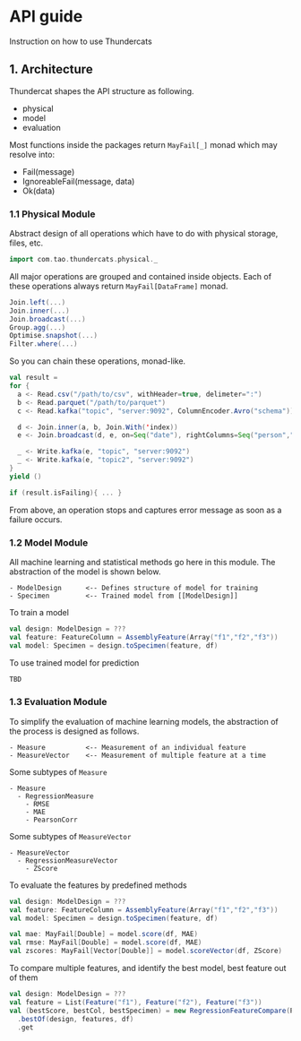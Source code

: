# API guide

Instruction on how to use Thundercats

## 1. Architecture

Thundercat shapes the API structure as following.

- physical
- model
- evaluation

Most functions inside the packages return `MayFail[_]` monad which may resolve into:

- Fail(message)
- IgnoreableFail(message, data)
- Ok(data)
 
### 1.1 Physical Module

Abstract design of all operations which have to do with physical storage, files, etc.

```scala
import com.tao.thundercats.physical._
```

All major operations are grouped and contained inside objects. 
Each of these operations always return `MayFail[DataFrame]` monad.

```scala
Join.left(...)
Join.inner(...)
Join.broadcast(...)
Group.agg(...)
Optimise.snapshot(...)
Filter.where(...)
```

So you can chain these operations, monad-like.

```scala
val result =
for {
  a <- Read.csv("/path/to/csv", withHeader=true, delimeter=":")
  b <- Read.parquet("/path/to/parquet")
  c <- Read.kafka("topic", "server:9092", ColumnEncoder.Avro("schema"))

  d <- Join.inner(a, b, Join.With('index))
  e <- Join.broadcast(d, e, on=Seq("date"), rightColumns=Seq("person","dept"))

  _ <- Write.kafka(e, "topic", "server:9092")
  _ <- Write.kafka(e, "topic2", "server:9092")
}
yield ()

if (result.isFailing){ ... }
```

From above, an operation stops and captures error message as soon as 
a failure occurs. 

### 1.2 Model Module

All machine learning and statistical methods go here in this module. 
The abstraction of the model is shown below.

```
- ModelDesign      <-- Defines structure of model for training
- Specimen         <-- Trained model from [[ModelDesign]]
```

To train a model

```scala
val design: ModelDesign = ???
val feature: FeatureColumn = AssemblyFeature(Array("f1","f2","f3"))
val model: Specimen = design.toSpecimen(feature, df)
```

To use trained model for prediction

```scala
TBD
```


### 1.3 Evaluation Module

To simplify the evaluation of machine learning models, the abstraction of 
the process is designed as follows.

```
- Measure          <-- Measurement of an individual feature
- MeasureVector    <-- Measurement of multiple feature at a time
```

Some subtypes of `Measure`

```
- Measure
  - RegressionMeasure
    - RMSE
    - MAE
    - PearsonCorr
```

Some subtypes of `MeasureVector`

```
- MeasureVector
  - RegressionMeasureVector
    - ZScore
```

To evaluate the features by predefined methods

```scala
val design: ModelDesign = ???
val feature: FeatureColumn = AssemblyFeature(Array("f1","f2","f3"))
val model: Specimen = design.toSpecimen(feature, df)

val mae: MayFail[Double] = model.score(df, MAE)
val rmse: MayFail[Double] = model.score(df, MAE)
val zscores: MayFail[Vector[Double]] = model.scoreVector(df, ZScore)
```

To compare multiple features, and identify the best model, best feature out of them

```scala
val design: ModelDesign = ???
val feature = List(Feature("f1"), Feature("f2"), Feature("f3"))
val (bestScore, bestCol, bestSpecimen) = new RegressionFeatureCompare(PearsonCorr)
  .bestOf(design, features, df)
  .get
```
